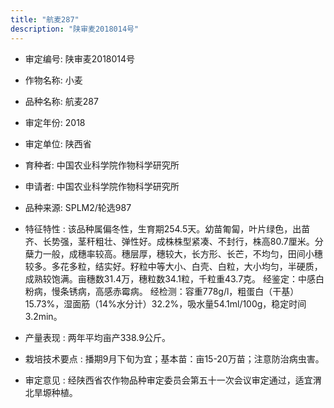 ```yaml
---
title: "航麦287"
description: "陕审麦2018014号"
---
```

* 审定编号:  陕审麦2018014号

*  作物名称:  小麦

*  品种名称:  航麦287

*  审定年份:  2018

*  审定单位:  陕西省

* 育种者:  中国农业科学院作物科学研究所

*  申请者:  中国农业科学院作物科学研究所

*  品种来源:  SPLM2/轮选987

*  特征特性 : 
该品种属偏冬性，生育期254.5天。幼苗匍匐，叶片绿色，出苗齐、长势强，茎秆粗壮、弹性好。成株株型紧凑、不封行，株高80.7厘米。分蘖力一般，成穗率较高。穗层厚，穗较大，长方形、长芒，不均匀，田间小穗较多。多花多粒，结实好。籽粒中等大小、白壳、白粒，大小均匀，半硬质，成熟较饱满。亩穗数31.4万，穗粒数34.1粒，千粒重43.7克。
经鉴定：中感白粉病，慢条锈病，高感赤霉病。
经检测：容重778g/l，粗蛋白（干基）15.73%，湿面筋（14%水分计）32.2%，吸水量54.1ml/100g，稳定时间3.2min。
 
*  产量表现 : 
两年平均亩产338.9公斤。

*  栽培技术要点 : 
播期9月下旬为宜；基本苗：亩15-20万苗；注意防治病虫害。

*  审定意见 : 
经陕西省农作物品种审定委员会第五十一次会议审定通过，适宜渭北旱塬种植。
